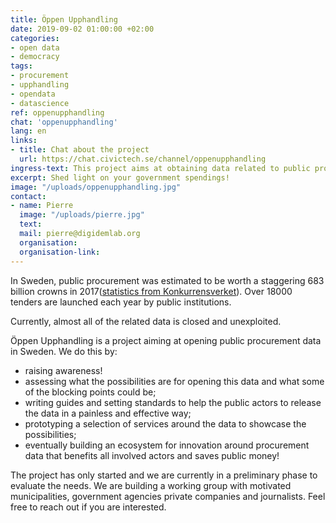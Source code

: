 ```yaml
---
title: Öppen Upphandling
date: 2019-09-02 01:00:00 +02:00
categories:
- open data
- democracy
tags:
- procurement
- upphandling
- opendata
- datascience
ref: oppenupphandling
chat: 'oppenupphandling'
lang: en
links:
- title: Chat about the project
  url: https://chat.civictech.se/channel/oppenupphandling
ingress-text: This project aims at obtaining data related to public procurement and find interesting reuse for it.
excerpt: Shed light on your government spendings!
image: "/uploads/oppenupphandling.jpg"
contact:
- name: Pierre
  image: "/uploads/pierre.jpg"
  text:
  mail: pierre@digidemlab.org
  organisation:
  organisation-link:
---
```


In Sweden, public procurement was estimated to be worth a staggering 683 billion crowns in 2017([statistics from Konkurrensverket](http://www.konkurrensverket.se/globalassets/publikationer/rapporter/rapport_2018-9_statistikrapport_2018_webb.pdf)). Over 18000 tenders are launched each year by public institutions.

Currently, almost all of the related data is closed and unexploited.

Öppen Upphandling is a project aiming at opening public procurement data in Sweden. We do this by:
* raising awareness!
* assessing what the possibilities are for opening this data and what some of the blocking points could be;
* writing guides and setting standards to help the public actors to release the data in a painless and effective way;
* prototyping a selection of services around the data to showcase the possibilities;
* eventually building an ecosystem for innovation around procurement data that benefits all involved actors and saves public money!

The project has only started and we are currently in a preliminary phase to evaluate the needs. We are building a working group with motivated municipalities, government agencies private companies and journalists. Feel free to reach out if you are interested.
